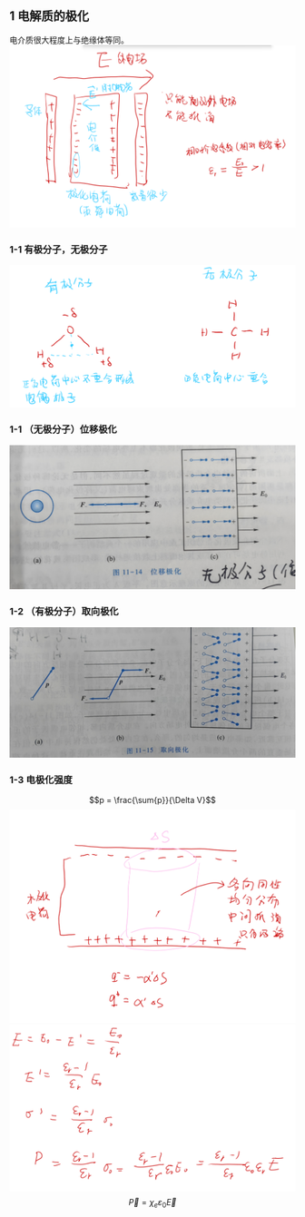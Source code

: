 ## 1 电解质的极化  

电介质很大程度上与绝缘体等同。
![Alt text](image-5.png)

### 1-1 有极分子，无极分子

![Alt text](image-6.png)

### 1-1 （无极分子）位移极化

![Alt text](IMG_20230926_164015_edit_16927678524270(1).jpg)

### 1-2 （有极分子）取向极化

![ vfbn s](IMG_20230926_164332.jpg)

### 1-3 电极化强度

$$p = \frac{\sum{p}}{\Delta V}$$
![Alt text](image-7.png)
![Alt text](image-8.png)
$$\vec{P} = \chi_e \varepsilon_0\vec{E}$$
